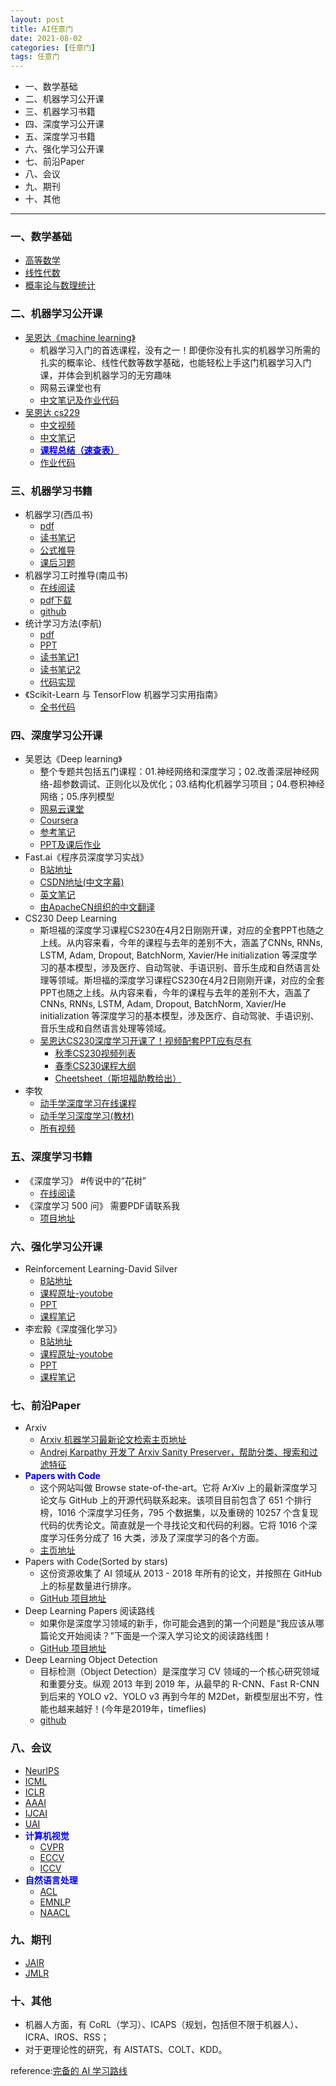 ```yaml
---
layout: post
title: AI任意门
date: 2021-08-02
categories: [任意门]
tags: 任意门
---
```


- 一、数学基础
- 二、机器学习公开课
- 三、机器学习书籍
- 四、深度学习公开课
- 五、深度学习书籍
- 六、强化学习公开课
- 七、前沿Paper
- 八、会议
- 九、期刊
- 十、其他


---

### 一、数学基础
- [高等数学](https://zhuanlan.zhihu.com/p/36311622)
- [线性代数](https://zhuanlan.zhihu.com/p/36584206)
- [概率论与数理统计](https://zhuanlan.zhihu.com/p/36584335)

### 二、机器学习公开课
- [吴恩达《machine learning》](https://www.coursera.org/learn/machine-learning)
  - 机器学习入门的首选课程，没有之一！即便你没有扎实的机器学习所需的扎实的概率论、线性代数等数学基础，也能轻松上手这门机器学习入门课，并体会到机器学习的无穷趣味
  - 网易云课堂也有
  - [中文笔记及作业代码](https://github.com/fengdu78/Coursera-ML-AndrewNg-Notes)
- [吴恩达 cs229](http://cs229.stanford.edu/)
  - [中文视频](https://link.zhihu.com/?target=http%3A//open.163.com/special/opencourse/machinelearning.html)
  - [中文笔记](https://kivy-cn.github.io/Stanford-CS-229-CN/#/)
  - [**<font color=Blue>课程总结（速查表）</font>**](https://zhuanlan.zhihu.com/p/56534902)
  - [作业代码](https://github.com/Sierkinhane/CS229-ML-Implementation)
 
### 三、机器学习书籍
- 机器学习(西瓜书)
  - [pdf](https://github.com/Mikoto10032/DeepLearning/blob/master/books/%E6%9C%BA%E5%99%A8%E5%AD%A6%E4%B9%A0%E5%91%A8%E5%BF%97%E5%8D%8E.pdf)
  - [读书笔记](https://www.cnblogs.com/limitlessun/p/8505647.html#_label0)
  - [公式推导](https://datawhalechina.github.io/pumpkin-book/#/)
  - [课后习题](https://zhuanlan.zhihu.com/c_1013850291887845376)
- 机器学习工时推导(南瓜书)
  - [在线阅读](https://datawhalechina.github.io/pumpkin-book)
  - [pdf下载](https://github.com/datawhalechina/pumpkin-book/releases) 
  - [github](https://github.com/datawhalechina/pumpkin-book)
- 统计学习方法(李航)
  - [pdf](https://github.com/Mikoto10032/DeepLearning/tree/master/books/%E6%9D%8E%E8%88%AA-%E7%BB%9F%E8%AE%A1%E5%AD%A6%E4%B9%A0)
  - [PPT](https://link.zhihu.com/?target=https%3A//github.com/fengdu78/lihang-code/tree/master/ppt)
  - [读书笔记1](https://www.cnblogs.com/limitlessun/p/8611103.html)
  - [读书笔记2](https://github.com/SmirkCao/Lihang)
  - [代码实现](https://github.com/fengdu78/lihang-code)
- 《Scikit-Learn 与 TensorFlow 机器学习实用指南》
  - [全书代码](https://github.com/ageron/handson-ml)

### 四、深度学习公开课
- 吴恩达《Deep learning》
  - 整个专题共包括五门课程：01.神经网络和深度学习；02.改善深层神经网络-超参数调试、正则化以及优化；03.结构化机器学习项目；04.卷积神经网络；05.序列模型
  - [网易云课堂](https://mooc.study.163.com/university/deeplearning_ai#/c) 
  - [Coursera](https://www.coursera.org/specializations/deep-learning)
  - [参考笔记](https://github.com/fengdu78/deeplearning_ai_books)
  - [PPT及课后作业](https://link.zhihu.com/?target=https%3A//github.com/stormstone/deeplearning.ai)
- Fast.ai《程序员深度学习实战》
  - [B站地址](https://www.bilibili.com/video/av18904696?from=search&seid=10813837536595120136)
  - [CSDN地址(中文字幕)](https://edu.csdn.net/course/detail/5192)
  - [英文笔记](https://medium.com/@hiromi_suenaga/deep-learning-2-part-1-lesson-1-602f73869197)
  - [由ApacheCN组织的中文翻译](https://github.com/apachecn/fastai-ml-dl-notes-zh)
- CS230 Deep Learning
  - 斯坦福的深度学习课程CS230在4月2日刚刚开课，对应的全套PPT也随之上线。从内容来看，今年的课程与去年的差别不大，涵盖了CNNs, RNNs, LSTM, Adam, Dropout, BatchNorm, Xavier/He initialization 等深度学习的基本模型，涉及医疗、自动驾驶、手语识别、音乐生成和自然语言处理等领域。斯坦福的深度学习课程CS230在4月2日刚刚开课，对应的全套PPT也随之上线。从内容来看，今年的课程与去年的差别不大，涵盖了CNNs, RNNs, LSTM, Adam, Dropout, BatchNorm, Xavier/He initialization 等深度学习的基本模型，涉及医疗、自动驾驶、手语识别、音乐生成和自然语言处理等领域。
  - [吴恩达CS230深度学习开课了！视频配套PPT应有尽有](https://mp.weixin.qq.com/s?__biz=MzIyNjM2MzQyNg==&mid=2247484343&idx=1&sn=c2dbdafe4b5c2542b8b7058357776e93&chksm=e870d2fadf075bec6fe0252e9f1a44fde4ad4126d3c71004decd15b3f73ad33fb232219bf90b&scene=21#wechat_redirect)
    - [秋季CS230视频列表](https://www.bilibili.com/video/av47055599)
    - [春季CS230课程大纲](http://cs230.stanford.edu/syllabus/)
    - [Cheetsheet（斯坦福助教给出）](https://stanford.edu/~shervine/teaching/cs-230.html)
- 李牧
  - [动手学深度学习在线课程](https://courses.d2l.ai/zh-v2/) 
  - [动手学习深度学习(教材)](https://zh-v2.d2l.ai/index.html) 
  - [所有视频](https://space.bilibili.com/1567748478/channel/detail?cid=175509)

### 五、深度学习书籍
- 《深度学习》 #传说中的“花树”
  - [在线阅读](https://github.com/exacity/deeplearningbook-chinese)
- 《深度学习 500 问》 需要PDF请联系我
  - [项目地址](https://github.com/scutan90/DeepLearning-500-questions) 

### 六、强化学习公开课
- Reinforcement Learning-David Silver 
  - [B站地址](https://www.bilibili.com/video/av45357759?from=search&seid=9547815852611563503)
  - [课程原址-youtobe](https://www.youtube.com/watch?v=2pWv7GOvuf0)
  - [PPT](https://www.davidsilver.uk/teaching/)
  - [课程笔记](https://www.zhihu.com/people/qqiang00/posts)
- 李宏毅《深度强化学习》
  - [B站地址](https://www.bilibili.com/video/av24724071?from=search&seid=9547815852611563503)
  - [课程原址-youtobe](https://www.youtube.com/watch?v=2pWv7GOvuf0)
  - [PPT](http://speech.ee.ntu.edu.tw/~tlkagk/courses_MLDS18.html)
  - [课程笔记](https://blog.csdn.net/cindy_1102/article/details/87905272)

### 七、前沿Paper
- Arxiv
  - [Arxiv 机器学习最新论文检索主页地址](https://arxiv.org/list/stat.ML/recent?ref=bestofml.com)
  - [Andrej Karpathy 开发了 Arxiv Sanity Preserver，帮助分类、搜索和过滤特征](http://www.arxiv-sanity.com/?ref=bestofml.com)
- **<font color=blue>Papers with Code</font>**
  - 这个网站叫做 Browse state-of-the-art。它将 ArXiv 上的最新深度学习论文与 GitHub 上的开源代码联系起来。该项目目前包含了 651 个排行榜，1016 个深度学习任务，795 个数据集，以及重磅的 10257 个含复现代码的优秀论文。简直就是一个寻找论文和代码的利器。它将 1016 个深度学习任务分成了 16 大类，涉及了深度学习的各个方面。
  - [主页地址](https://paperswithcode.com/sota)
- Papers with Code(Sorted by stars)
  - 这份资源收集了 AI 领域从 2013 - 2018 年所有的论文，并按照在 GitHub 上的标星数量进行排序。
  - [GitHub 项目地址](https://github.com/zziz/pwc)
- Deep Learning Papers 阅读路线
  - 如果你是深度学习领域的新手，你可能会遇到的第一个问题是“我应该从哪篇论文开始阅读？”下面是一个深入学习论文的阅读路线图！
  - [GitHub 项目地址](https://github.com/floodsung/Deep-Learning-Papers-Reading-Roadmap)
- Deep Learning Object Detection
  - 目标检测（Object Detection）是深度学习 CV 领域的一个核心研究领域和重要分支。纵观 2013 年到 2019 年，从最早的 R-CNN、Fast R-CNN 到后来的 YOLO v2、YOLO v3 再到今年的 M2Det，新模型层出不穷，性能也越来越好！(今年是2019年，timeflies)
  - [github](https://github.com/hoya012/deep_learning_object_detection)

### 八、会议
- [NeurIPS](https://nips.cc/)
- [ICML](https://icml.cc/)
- [ICLR](https://iclr.cc/)
- [AAAI](https://aaai.org/Conferences/AAAI-19/)
- [IJCAI](https://www.ijcai.org/)
- [UAI](http://www.auai.org/uai2019/index.php)
- **<font color=blue>计算机视觉</font>**
  - [CVPR](https://cvpr2019.thecvf.com/)
  - [ECCV](http://ww16.eccv2020.org/program/main-conference/?sub1=20210806-1809-1706-9d28-b666b2a256f8)
  - [ICCV](https://iccv2019.thecvf.com/)
- **<font color=blue>自然语言处理</font>**
  -  [ACL](https://www.aclcargo.com/)
  -  [EMNLP](https://www.aclweb.org/portal/content/emnlp-2018)
  -  [NAACL](https://naacl2019.org/)

### 九、期刊
- [JAIR](https://www.jair.org/index.php/jair)
- [JMLR](https://www.jmlr.org/)

### 十、其他
- 机器人方面，有 CoRL（学习）、ICAPS（规划，包括但不限于机器人）、ICRA、IROS、RSS；
- 对于更理论性的研究，有 AISTATS、COLT、KDD。


reference:[完备的 AI 学习路线](https://zhuanlan.zhihu.com/p/64052743)




